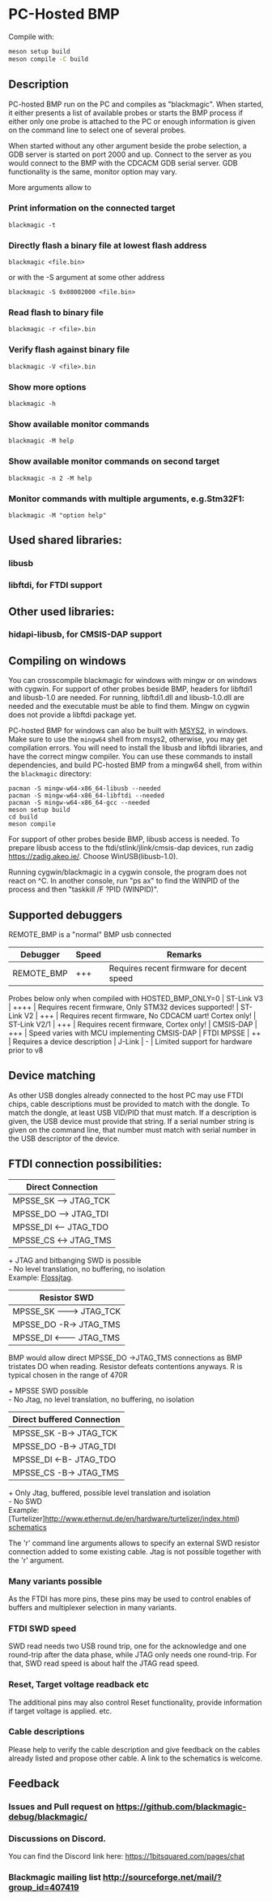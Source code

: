 # PC-Hosted BMP
Compile with:
```sh
meson setup build
meson compile -C build
```

## Description
PC-hosted BMP run on the PC and compiles as "blackmagic". When started,
it either presents a list of available probes or starts the BMP process
if either only one probe is attached to the PC or enough information is
given on the command line to select one of several probes.

When started without any other argument beside the probe selection, a
GDB server is started on port 2000 and up. Connect to the server as you would
connect to the BMP with the CDCACM GDB serial server. GDB functionality
is the same, monitor option may vary.

More arguments allow to
### Print information on the connected target
```
blackmagic -t
```
### Directly flash a binary file at lowest flash address
```
blackmagic <file.bin>
```
or with the -S argument at some other address
```
blackmagic -S 0x08002000 <file.bin>
```

### Read flash to binary file
```
blackmagic -r <file>.bin
```
### Verify flash against binary file
```
blackmagic -V <file>.bin
```
### Show more options
```
blackmagic -h
```
### Show available monitor commands
```
blackmagic -M help
```
### Show available monitor commands on second target
```
blackmagic -n 2 -M help
```
### Monitor commands with multiple arguments, e.g.Stm32F1:
```
blackmagic -M "option help"
```
## Used shared libraries:
### libusb
### libftdi, for FTDI support

## Other used libraries:
### hidapi-libusb, for CMSIS-DAP support

## Compiling on windows

You can crosscompile blackmagic for windows with mingw or on windows
with cygwin. For support of other probes beside BMP, headers for libftdi1 and
libusb-1.0 are needed. For running, libftdi1.dll and libusb-1.0.dll are needed
and the executable must be able to find them. Mingw on cygwin does not provide
a libftdi package yet.

PC-hosted BMP for windows can also be built with [MSYS2](https://www.msys2.org/),
in windows. Make sure to use the `mingw64` shell from msys2, otherwise,
you may get compilation errors. You will need to install the libusb
and libftdi libraries, and have the correct mingw compiler.
You can use these commands to install dependencies, and build PC-hosted BMP
from a mingw64 shell, from within the `blackmagic` directory:
```
pacman -S mingw-w64-x86_64-libusb --needed
pacman -S mingw-w64-x86_64-libftdi --needed
pacman -S mingw-w64-x86_64-gcc --needed
meson setup build
cd build
meson compile
```

For support of other probes beside BMP, libusb access is needed. To prepare
libusb access to the ftdi/stlink/jlink/cmsis-dap devices, run zadig
https://zadig.akeo.ie/. Choose WinUSB(libusb-1.0).

Running cygwin/blackmagic in a cygwin console, the program does not react
on ^C. In another console, run "ps ax" to find the WINPID of the process
and then "taskkill /F ?PID (WINPID)".

## Supported debuggers
REMOTE_BMP is a "normal" BMP usb connected

|   Debugger   | Speed | Remarks
| ------------ | ----- | ------
| REMOTE_BMP   |  +++  | Requires recent firmware for decent speed
Probes below only when compiled with HOSTED_BMP_ONLY=0
| ST-Link V3   | ++++  | Requires recent firmware, Only STM32 devices supported!
| ST-Link V2   |  +++  | Requires recent firmware, No CDCACM uart! Cortex only!
| ST-Link V2/1 |  +++  | Requires recent firmware, Cortex only!
| CMSIS-DAP    |  +++  | Speed varies with MCU implementing CMSIS-DAP
| FTDI MPSSE   |   ++  | Requires a device description
| J-Link       |    -  | Limited support for hardware prior to v8

## Device matching
As other USB dongles already connected to the host PC may use FTDI chips,
cable descriptions must be provided to match with the dongle.
To match the dongle, at least USB VID/PID  that must match.
If a description is given, the USB device must provide that string. If a
serial number string is given on the command line, that number must match
with serial number in the USB descriptor of the device.

## FTDI connection possibilities:

| Direct Connection     |
| ----------------------|
| MPSSE_SK --> JTAG_TCK |
| MPSSE_DO --> JTAG_TDI |
| MPSSE_DI <-- JTAG_TDO |
| MPSSE_CS <-> JTAG_TMS |

\+ JTAG and bitbanging SWD is possible<br>
\- No level translation, no buffering, no isolation<br>
Example: [Flossjtag](https://randomprojects.org/wiki/Floss-JTAG).

| Resistor SWD           |
|------------------------|
| MPSSE_SK ---> JTAG_TCK |
| MPSSE_DO -R-> JTAG_TMS |
| MPSSE_DI <--- JTAG_TMS |

BMP would allow direct MPSSE_DO ->JTAG_TMS connections as BMP tristates DO
when reading. Resistor defeats contentions anyways. R is typical chosen
in the range of 470R

\+ MPSSE SWD possible<br>
\- No Jtag, no level translation, no buffering, no isolation<br>

|Direct buffered Connection|
|--------------------------|
| MPSSE_SK -B-> JTAG_TCK   |
| MPSSE_DO -B-> JTAG_TDI   |
| MPSSE_DI <-B- JTAG_TDO   |
| MPSSE_CS -B-> JTAG_TMS   |

\+ Only Jtag, buffered, possible level translation and isolation<br>
\- No SWD<br>
Example: [Turtelizer]http://www.ethernut.de/en/hardware/turtelizer/index.html)
[schematics](http://www.ethernut.de/pdf/turtelizer20c-schematic.pdf)

The 'r' command line arguments allows to specify an external SWD
resistor connection added to some existing cable. Jtag is not possible
together with the 'r' argument.

### Many variants possible
As the FTDI has more pins, these pins may be used to control
enables of buffers and multiplexer selection in many variants.

### FTDI SWD speed
SWD read needs two USB round trip, one for the acknowledge and one
round-trip after the data phase, while JTAG only needs one round-trip.
For that, SWD read speed is about half the JTAG read speed.

### Reset, Target voltage readback etc
The additional pins may also control Reset functionality, provide
information if target voltage is applied. etc.

### Cable descriptions
Please help to verify the cable description and give feedback on the
cables already listed and propose other cable. A link to the schematics
is welcome.

## Feedback
### Issues and Pull request on https://github.com/blackmagic-debug/blackmagic/
### Discussions on Discord.
You can find the Discord link here: https://1bitsquared.com/pages/chat
### Blackmagic mailing list http://sourceforge.net/mail/?group_id=407419
